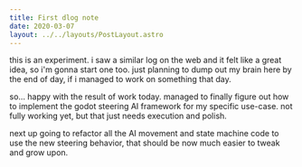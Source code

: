 ```yaml
---
title: First dlog note
date: 2020-03-07
layout: ../../layouts/PostLayout.astro
---
```


this is an experiment. i saw a similar log on the web and it felt like a great
idea, so i'm gonna start one too. just planning to dump out my brain here by the
end of day, if i managed to work on something that day.

so... happy with the result of work today. managed to finally figure out how to
implement the godot steering AI framework for my specific use-case. not fully
working yet, but that just needs execution and polish.

next up going to refactor all the AI movement and state machine code to use the
new steering behavior, that should be now much easier to tweak and grow upon.
